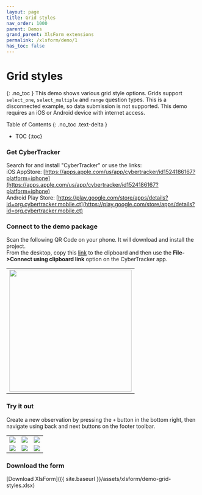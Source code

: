 ```yaml
---
layout: page
title: Grid styles
nav_order: 1000
parent: Demos
grand_parent: XlsForm extensions
permalink: /xlsform/demo/1
has_toc: false
---
```

# Grid styles
{: .no_toc }
This demo shows various grid style options. Grids support `select_one`, `select_multiple` and `range` question types.
This is a disconnected example, so data submission is not supported. This demo requires an iOS or Android device with internet access.

Table of Contents
{: .no_toc .text-delta }

- TOC
{:toc}

### Get CyberTracker
Search for and install "CyberTracker" or use the links:<br/>
iOS AppStore: [https://apps.apple.com/us/app/cybertracker/id1524186167?platform=iphone](https://apps.apple.com/us/app/cybertracker/id1524186167?platform=iphone)<br/>
Android Play Store: [https://play.google.com/store/apps/details?id=org.cybertracker.mobile.ct](https://play.google.com/store/apps/details?id=org.cybertracker.mobile.ct)

### Connect to the demo package
Scan the following QR Code on your phone. It will download and install the project. <br/>From the desktop, copy this [link](https://cybertrackerwiki.org/applink?AhUEAP9wcm9qZWN0VWlkAP8iWGxzRm9ybV9EZW1vX0dyaWRfU3R5bGVzIgAG_yJ3aWtpOi94bHNmb3JtL2RlbW8tZ3JpZC1zdHlsZXMuanNvbiIA) to the clipboard and then use the **File->Connect using clipboard link** option on the CyberTracker app.
<table>
<tr>
<td><img width="320" src="{{ site.baseurl }}/assets/xlsform/demo-grid-styles-qrcode.png" /></td>
</tr>
</table>

### Try it out
Create a new observation by pressing the `+` button in the bottom right, then navigate using back and next buttons on the footer toolbar.
<table>
<tr>
<td><img src="{{ site.baseurl }}/assets/xlsform/demo-grid-styles-1.png" /></td>
<td><img src="{{ site.baseurl }}/assets/xlsform/demo-grid-styles-2.png" /></td>
<td><img src="{{ site.baseurl }}/assets/xlsform/demo-grid-styles-3.png" /></td>
</tr>
<tr>
<td><img src="{{ site.baseurl }}/assets/xlsform/demo-grid-styles-4.png" /></td>
<td><img src="{{ site.baseurl }}/assets/xlsform/demo-grid-styles-5.png" /></td>
<td><img src="{{ site.baseurl }}/assets/xlsform/demo-grid-styles-6.png" /></td>
</tr>
</table>

### Download the form
[Download XlsForm]({{ site.baseurl }}/assets/xlsform/demo-grid-styles.xlsx)
